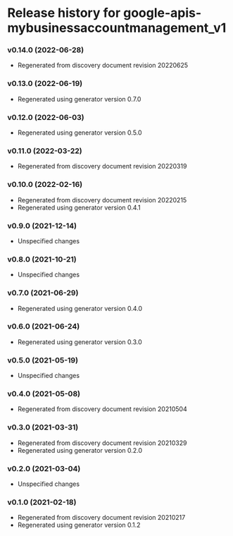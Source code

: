 # Release history for google-apis-mybusinessaccountmanagement_v1

### v0.14.0 (2022-06-28)

* Regenerated from discovery document revision 20220625

### v0.13.0 (2022-06-19)

* Regenerated using generator version 0.7.0

### v0.12.0 (2022-06-03)

* Regenerated using generator version 0.5.0

### v0.11.0 (2022-03-22)

* Regenerated from discovery document revision 20220319

### v0.10.0 (2022-02-16)

* Regenerated from discovery document revision 20220215
* Regenerated using generator version 0.4.1

### v0.9.0 (2021-12-14)

* Unspecified changes

### v0.8.0 (2021-10-21)

* Unspecified changes

### v0.7.0 (2021-06-29)

* Regenerated using generator version 0.4.0

### v0.6.0 (2021-06-24)

* Regenerated using generator version 0.3.0

### v0.5.0 (2021-05-19)

* Unspecified changes

### v0.4.0 (2021-05-08)

* Regenerated from discovery document revision 20210504

### v0.3.0 (2021-03-31)

* Regenerated from discovery document revision 20210329
* Regenerated using generator version 0.2.0

### v0.2.0 (2021-03-04)

* Unspecified changes

### v0.1.0 (2021-02-18)

* Regenerated from discovery document revision 20210217
* Regenerated using generator version 0.1.2

